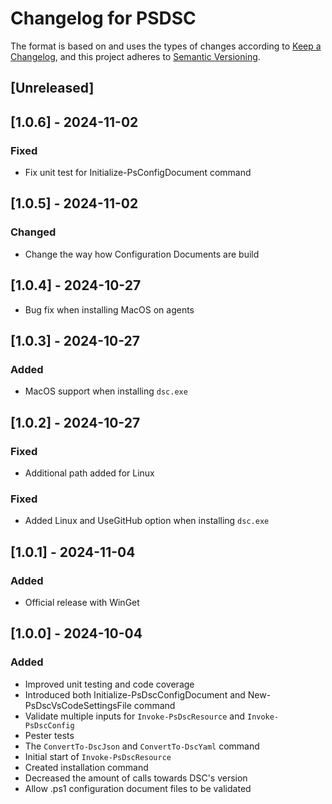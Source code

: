 # Changelog for PSDSC

The format is based on and uses the types of changes according to [Keep a Changelog](https://keepachangelog.com/en/1.0.0/),
and this project adheres to [Semantic Versioning](https://semver.org/spec/v2.0.0.html).

## [Unreleased]

## [1.0.6] - 2024-11-02

### Fixed

- Fix unit test for Initialize-PsConfigDocument command

## [1.0.5] - 2024-11-02

### Changed

- Change the way how Configuration Documents are build

## [1.0.4] - 2024-10-27

- Bug fix when installing MacOS on agents

## [1.0.3] - 2024-10-27

### Added

- MacOS support when installing `dsc.exe`

## [1.0.2] - 2024-10-27

### Fixed

- Additional path added for Linux

### Fixed

- Added Linux and UseGitHub option when installing `dsc.exe`

## [1.0.1] - 2024-11-04

### Added

- Official release with WinGet

## [1.0.0] - 2024-10-04

### Added

- Improved unit testing and code coverage
- Introduced both Initialize-PsDscConfigDocument and New-PsDscVsCodeSettingsFile command
- Validate multiple inputs for `Invoke-PsDscResource` and `Invoke-PsDscConfig`
- Pester tests
- The `ConvertTo-DscJson` and `ConvertTo-DscYaml` command
- Initial start of `Invoke-PsDscResource`
- Created installation command
- Decreased the amount of calls towards DSC's version
- Allow .ps1 configuration document files to be validated
